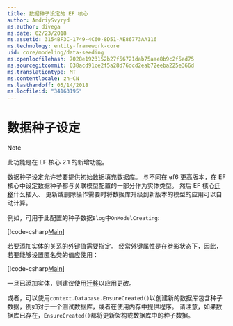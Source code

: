 ```yaml
---
title: 数据种子设定的 EF 核心
author: AndriySvyryd
ms.author: divega
ms.date: 02/23/2018
ms.assetid: 3154BF3C-1749-4C60-8D51-AE86773AA116
ms.technology: entity-framework-core
uid: core/modeling/data-seeding
ms.openlocfilehash: 7028e1923152b27f56721dab75aae8b9c2f5ad75
ms.sourcegitcommit: 038acd91ce2f5a28d76dcd2eab72eeba225e366d
ms.translationtype: MT
ms.contentlocale: zh-CN
ms.lasthandoff: 05/14/2018
ms.locfileid: "34163195"
---
```

# <a name="data-seeding"></a>数据种子设定

> [!NOTE]  
> 此功能是在 EF 核心 2.1 的新增功能。

数据种子设定允许若要提供初始数据填充数据库。 与不同在 ef6 更高版本，在 EF 核心中设定数据种子都与关联模型配置的一部分作为实体类型。 然后 EF 核心[迁移](xref:core/managing-schemas/migrations/index)什么插入、 更新或删除操作需要时将数据库升级到新版本的模型的应用可以自动计算。

例如，可用于此配置的种子数据`Blog`中`OnModelCreating`:

[!code-csharp[Main](../../../samples/core/DataSeeding/DataSeedingContext.cs?name=BlogSeed)]

若要添加实体的关系的外键值需要指定。 经常外键属性是在卷影状态下，因此，若要能够设置匿名类的值应使用：

[!code-csharp[Main](../../../samples/core/DataSeeding/DataSeedingContext.cs?name=PostSeed)]

一旦已添加实体，则建议使用[迁移](xref:core/managing-schemas/migrations/index)以应用更改。 

或者，可以使用`context.Database.EnsureCreated()`以创建新的数据库包含种子数据，例如对于一个测试数据库，或者在使用内存中提供程序。 请注意，如果数据库已存在，`EnsureCreated()`都将更新架构或数据库中的种子数据。

